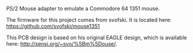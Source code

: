 PS/2 Mouse adapter to emulate a Commodore 64 1351 mouse.

The firmware for this project comes from svofski. It is located here: https://github.com/svofski/mouse1351

This PCB design is based on his original EAGLE design, which is available here: http://sensi.org/~svo/%5Bm%5Douse/.